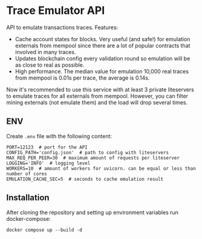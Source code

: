 # Trace Emulator API

API to emulate transactions traces. Features:

* Cache account states for blocks. Very useful (and safe!) for emulation externals from mempool since there are a lot of
popular contracts that involved in many traces.
* Updates blockchain config every validation round so emulation will be as close to real as possible.
* High performance. The median value for emulation 10,000 real traces from mempool is 0.01s per trace, the average is 0.14s.

Now it's recommended to use this service with at least 3 private liteservers to emulate traces for all externals from mempool. 
However, you can filter mining externals (not emulate them) and the load will drop several times.

## ENV

Create `.env` file with the following content:

```
PORT=12123  # port for the API
CONFIG_PATH='config.json'  # path to config with liteservers
MAX_REQ_PER_PEER=30  # maximum amount of requests per liteserver
LOGGING='INFO'  # logging level
WORKERS=10  # amount of workers for uvicorn. can be equal or less than number of cores
EMULATION_CACHE_SEC=5  # seconds to cache emulation result
```


## Installation

After cloning the repository and setting up environment variables run docker-compose:

`docker compose up --build -d`
